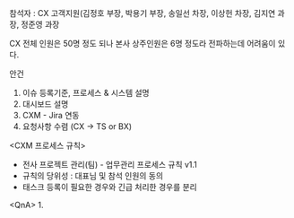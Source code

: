 참석자 : CX 고객지원(김정호 부장, 박용기 부장, 송일선 차장, 이상헌 차장, 김지연 과장, 정준영 과장


CX 전체 인원은 50명 정도 되나 본사 상주인원은 6명 정도라 전파하는데 어려움이 있다.

안건
1. 이슈 등록기준, 프로세스 & 시스템 설명
2. 대시보드 설명
3. CXM - Jira 연동
4. 요청사항 수렴 (CX -> TS or BX)

<CXM 프로세스 규칙>
- 전사 프로젝트 관리(팀) - 업무관리 프로세스 규칙 v1.1
- 규칙의 당위성 : 대표님 및 참석 인원의 동의
- 태스크 등록이 필요한 경우와 긴급 처리한 경우를 분리

\<QnA>
1. 